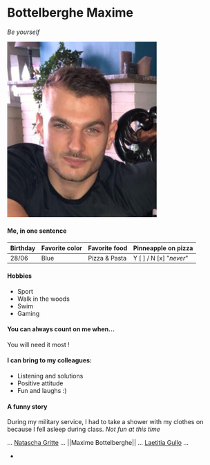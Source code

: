# Bottelberghe Maxime

*Be yourself*

![](https://github.com/Maxime-Bott/markdown-challenge/blob/master/me.jpg?raw=true)

#### Me, in one sentence

| Birthday | Favorite color | Favorite food | Pinneapple on pizza     |
| -------- | -------------- | ------------- | ----------------------- |
| 28/06    | Blue           | Pizza & Pasta | Y [ ] / N [x] "*never*" |

#### Hobbies
- Sport
- Walk in the woods
- Swim
- Gaming

#### You can always count on me when...
You will need it most !

#### I can bring to my colleagues: 
- Listening and solutions
- Positive attitude
- Fun and laughs :)

#### A funny story

During my military service, I had to take a shower with my clothes on because I fell asleep during class.
*Not fun at this time*



... [Natascha Gritte](https://github.com/Dhaibuna) ... ||Maxime Bottelberghe|| ... [Laetitia Gullo](https://github.com/LaetitiaGullo) ...


- 
